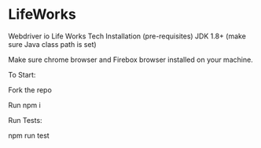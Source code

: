 # LifeWorks
Webdriver io Life Works Tech
Installation (pre-requisites) JDK 1.8+ (make sure Java class path is set) 

Make sure chrome browser and Firebox browser installed on your machine.

To Start:

Fork the repo

Run npm i

Run Tests:

npm run test 
